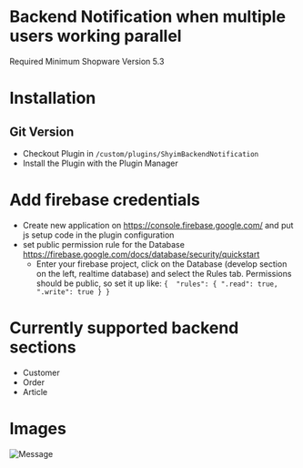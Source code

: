 # Backend Notification when multiple users working parallel

Required Minimum Shopware Version 5.3

# Installation

## Git Version
* Checkout Plugin in `/custom/plugins/ShyimBackendNotification`
* Install the Plugin with the Plugin Manager

# Add firebase credentials
* Create new application on https://console.firebase.google.com/ and put js setup code in the plugin configuration
* set public permission rule for the Database https://firebase.google.com/docs/database/security/quickstart
  * Enter your firebase project, click on the Database (develop section on the left, realtime database) and select the Rules tab.
  Permissions should be public, so set it up like: `{  "rules": {
      ".read": true,
      ".write": true
      }
   }`

# Currently supported backend sections

* Customer
* Order
* Article

# Images
![Message](http://i.imgur.com/AYBnn9Q.png)
